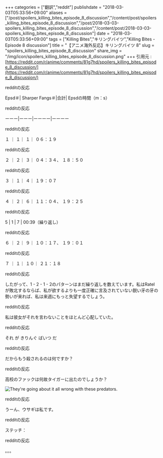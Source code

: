 +++
categories = ["翻訳","reddit"]
publishdate = "2018-03-03T05:33:56+09:00"
aliases = ["/post/spoilers_killing_bites_episode_8_discussion","/content/post/spoilers_killing_bites_episode_8_discussion","/post/2018-03-03-spoilers_killing_bites_episode_8_discussion","/content/post/2018-03-03-spoilers_killing_bites_episode_8_discussion"]
date = "2018-03-03T05:33:56+09:00"
tags = ["Killing Bites","キリングバイツ","Killing Bites - Episode 8 discussion"]
title = "【アニメ海外反応】キリングバイツ 8"
slug = "spoilers_killing_bites_episode_8_discussion"
share_img = "/img/icon/spoilers_killing_bites_episode_8_discussion.png"
+++
引用元 : [https://reddit.com/r/anime/comments/81g7hd/spoilers_killing_bites_episode_8_discussion/](https://reddit.com/r/anime/comments/81g7hd/spoilers_killing_bites_episode_8_discussion/)



<p><span class="reddit-comment">redditの反応</span></p>Epsd＃| Sharper Fangs＃|合計| Epsdの時間（m：s）

<p><span class="reddit-comment">redditの反応</span></p>ーーー|ーーー|ーーーー|ーーーー

<p><span class="reddit-comment">redditの反応</span></p>１ ｜ １｜ １｜ ０６：１９

<p><span class="reddit-comment">redditの反応</span></p>２ ｜ ２｜ ３｜ ０４：３４、 １８：５０

<p><span class="reddit-comment">redditの反応</span></p>３ ｜ １｜ ４｜ １９：０７

<p><span class="reddit-comment">redditの反応</span></p>４ ｜ ２｜ ６｜ １１：０４、 １９：２５

<p><span class="reddit-comment">redditの反応</span></p>5 | 1 | 7 | 00:39（繰り返し）

<p><span class="reddit-comment">redditの反応</span></p>６ ｜ ２｜ ９｜ １０：１７、 １９：０１

<p><span class="reddit-comment">redditの反応</span></p>７ ｜  １｜ １０｜ ２１：１８

<p><span class="reddit-comment">redditの反応</span></p>したがって、1  -  2  -  1  -  2のパターンはまだ繰り返しを数えています。私はRatelが敗北するならば、私が欲するよりも一度正確に言及されていない鋭い牙の牙の勢いが来れば、私は来週にもっと失望するでしょう。

<p><span class="reddit-comment">redditの反応</span></p>私は彼女がそれを言わないことをほとんど心配していた。

<p><span class="reddit-comment">redditの反応</span></p>それ が きりんぐ ばいつ だ

<p><span class="reddit-comment">redditの反応</span></p>だからもう殺されるのは何ですか？

<p><span class="reddit-comment">redditの反応</span></p>高校のファックは何故タイガーに出たのでしょうか？

![They're going about it all wrong with these predators.](https://i.imgur.com/cK4umep.jpg)

<p><span class="reddit-comment">redditの反応</span></p>うーん、ウサギは私です。

<p><span class="reddit-comment">redditの反応</span></p>ステッチ：

<p><span class="reddit-comment">redditの反応</span></p>。。。
